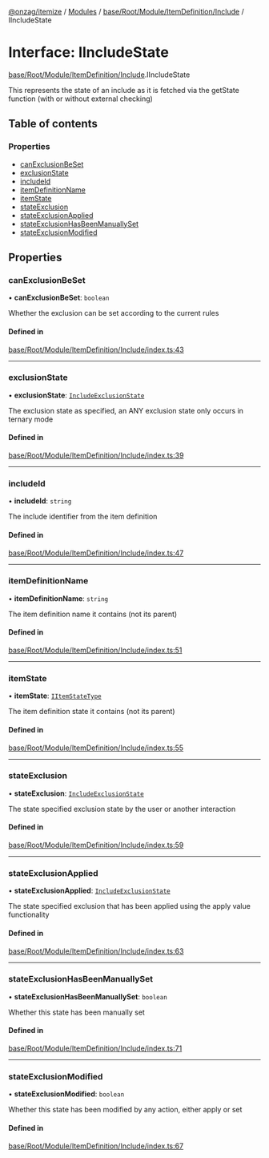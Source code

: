 [@onzag/itemize](../README.md) / [Modules](../modules.md) / [base/Root/Module/ItemDefinition/Include](../modules/base_Root_Module_ItemDefinition_Include.md) / IIncludeState

# Interface: IIncludeState

[base/Root/Module/ItemDefinition/Include](../modules/base_Root_Module_ItemDefinition_Include.md).IIncludeState

This represents the state of an include as it is fetched via
the getState function (with or without external checking)

## Table of contents

### Properties

- [canExclusionBeSet](base_Root_Module_ItemDefinition_Include.IIncludeState.md#canexclusionbeset)
- [exclusionState](base_Root_Module_ItemDefinition_Include.IIncludeState.md#exclusionstate)
- [includeId](base_Root_Module_ItemDefinition_Include.IIncludeState.md#includeid)
- [itemDefinitionName](base_Root_Module_ItemDefinition_Include.IIncludeState.md#itemdefinitionname)
- [itemState](base_Root_Module_ItemDefinition_Include.IIncludeState.md#itemstate)
- [stateExclusion](base_Root_Module_ItemDefinition_Include.IIncludeState.md#stateexclusion)
- [stateExclusionApplied](base_Root_Module_ItemDefinition_Include.IIncludeState.md#stateexclusionapplied)
- [stateExclusionHasBeenManuallySet](base_Root_Module_ItemDefinition_Include.IIncludeState.md#stateexclusionhasbeenmanuallyset)
- [stateExclusionModified](base_Root_Module_ItemDefinition_Include.IIncludeState.md#stateexclusionmodified)

## Properties

### canExclusionBeSet

• **canExclusionBeSet**: `boolean`

Whether the exclusion can be set according to the current rules

#### Defined in

[base/Root/Module/ItemDefinition/Include/index.ts:43](https://github.com/onzag/itemize/blob/f2db74a5/base/Root/Module/ItemDefinition/Include/index.ts#L43)

___

### exclusionState

• **exclusionState**: [`IncludeExclusionState`](../enums/base_Root_Module_ItemDefinition_Include.IncludeExclusionState.md)

The exclusion state as specified, an ANY exclusion state only occurs
in ternary mode

#### Defined in

[base/Root/Module/ItemDefinition/Include/index.ts:39](https://github.com/onzag/itemize/blob/f2db74a5/base/Root/Module/ItemDefinition/Include/index.ts#L39)

___

### includeId

• **includeId**: `string`

The include identifier from the item definition

#### Defined in

[base/Root/Module/ItemDefinition/Include/index.ts:47](https://github.com/onzag/itemize/blob/f2db74a5/base/Root/Module/ItemDefinition/Include/index.ts#L47)

___

### itemDefinitionName

• **itemDefinitionName**: `string`

The item definition name it contains (not its parent)

#### Defined in

[base/Root/Module/ItemDefinition/Include/index.ts:51](https://github.com/onzag/itemize/blob/f2db74a5/base/Root/Module/ItemDefinition/Include/index.ts#L51)

___

### itemState

• **itemState**: [`IItemStateType`](base_Root_Module_ItemDefinition.IItemStateType.md)

The item definition state it contains (not its parent)

#### Defined in

[base/Root/Module/ItemDefinition/Include/index.ts:55](https://github.com/onzag/itemize/blob/f2db74a5/base/Root/Module/ItemDefinition/Include/index.ts#L55)

___

### stateExclusion

• **stateExclusion**: [`IncludeExclusionState`](../enums/base_Root_Module_ItemDefinition_Include.IncludeExclusionState.md)

The state specified exclusion state by the user or another interaction

#### Defined in

[base/Root/Module/ItemDefinition/Include/index.ts:59](https://github.com/onzag/itemize/blob/f2db74a5/base/Root/Module/ItemDefinition/Include/index.ts#L59)

___

### stateExclusionApplied

• **stateExclusionApplied**: [`IncludeExclusionState`](../enums/base_Root_Module_ItemDefinition_Include.IncludeExclusionState.md)

The state specified exclusion that has been applied using the apply value functionality

#### Defined in

[base/Root/Module/ItemDefinition/Include/index.ts:63](https://github.com/onzag/itemize/blob/f2db74a5/base/Root/Module/ItemDefinition/Include/index.ts#L63)

___

### stateExclusionHasBeenManuallySet

• **stateExclusionHasBeenManuallySet**: `boolean`

Whether this state has been manually set

#### Defined in

[base/Root/Module/ItemDefinition/Include/index.ts:71](https://github.com/onzag/itemize/blob/f2db74a5/base/Root/Module/ItemDefinition/Include/index.ts#L71)

___

### stateExclusionModified

• **stateExclusionModified**: `boolean`

Whether this state has been modified by any action, either apply or set

#### Defined in

[base/Root/Module/ItemDefinition/Include/index.ts:67](https://github.com/onzag/itemize/blob/f2db74a5/base/Root/Module/ItemDefinition/Include/index.ts#L67)
